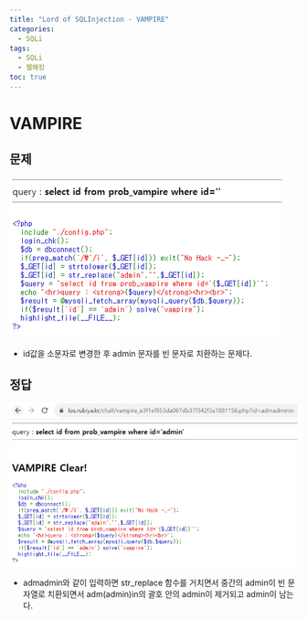 ```yaml
---
title: "Lord of SQLInjection - VAMPIRE"
categories: 
  - SQLi
tags:
  - SQLi
  - 웹해킹
toc: true
---
```


# VAMPIRE
## 문제 
![img](/assets/images/los/vampire1.png)

- id값을 소문자로 변경한 후 admin 문자를 빈 문자로 치환하는 문제다.

## 정답
![img](/assets/images/los/vampire2.png)

- admadmin와 같이 입력하면 str_replace 함수를 거치면서 중간의 admin이 빈 문자열로 치환되면서 adm(admin)in의 괄호 안의 admin이 제거되고 admin이 남는다.

